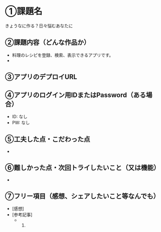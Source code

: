 # ①課題名
きょうなに作る？日々悩むあなたに

## ②課題内容（どんな作品か）
- 料理のレシピを登録、検索、表示できるアプリです。
- 

## ③アプリのデプロイURL


## ④アプリのログイン用IDまたはPassword（ある場合）
- ID: なし
- PW: なし

## ⑤工夫した点・こだわった点
- 

## ⑥難しかった点・次回トライしたいこと（又は機能）
- 

## ⑦フリー項目（感想、シェアしたいこと等なんでも）
- [感想]
- [参考記事]
  - 1. 